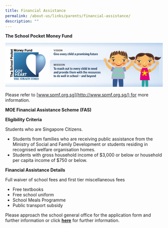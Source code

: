 ```yaml
---
title: Financial Assistance
permalink: /about-us/links/parents/financial-assistance/
description: ""
---
```

**The School Pocket Money Fund**  

![](/images/spmf.jpg)


Please refer to [www.spmf.org.sg](http://www.spmf.org.sg/) for more information.

  

**MOE Financial Assistance Scheme (FAS)**

  

**Eligibility Criteria**

Students who are Singapore Citizens.

*   Students from families who are receiving public assistance from the Ministry of Social and Family Development or students residing in recognised welfare organisation homes.
*   Students with gross household income of $3,000 or below or household per capita income of $750 or below.

  

**Financial Assistance Details**

Full waiver of school fees and first tier miscellaneous fees

*   Free textbooks
*   Free school uniform
*   School Meals Programme
*   Public transport subsidy

  

  

Please approach the school general office for the application form and further information or click [**here**](https://www.moe.gov.sg/financial-matters/financial-assistance) for further information.